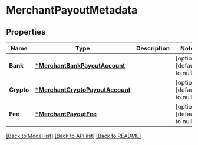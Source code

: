 # MerchantPayoutMetadata

## Properties
Name | Type | Description | Notes
------------ | ------------- | ------------- | -------------
**Bank** | [***MerchantBankPayoutAccount**](merchant.BankPayoutAccount.md) |  | [optional] [default to null]
**Crypto** | [***MerchantCryptoPayoutAccount**](merchant.CryptoPayoutAccount.md) |  | [optional] [default to null]
**Fee** | [***MerchantPayoutFee**](merchant.PayoutFee.md) |  | [optional] [default to null]

[[Back to Model list]](../README.md#documentation-for-models) [[Back to API list]](../README.md#documentation-for-api-endpoints) [[Back to README]](../README.md)

